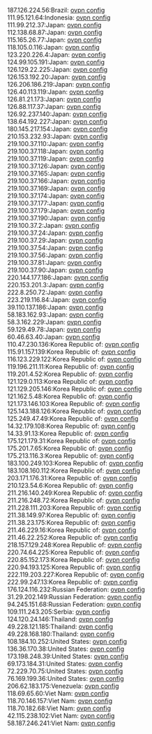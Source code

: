 187.126.224.56:Brazil: [ovpn config](vpn/187_126_224_56.ovpn)  
111.95.121.64:Indonesia: [ovpn config](vpn/111_95_121_64.ovpn)  
111.99.212.37:Japan: [ovpn config](vpn/111_99_212_37.ovpn)  
112.138.68.87:Japan: [ovpn config](vpn/112_138_68_87.ovpn)  
115.165.26.77:Japan: [ovpn config](vpn/115_165_26_77.ovpn)  
118.105.0.116:Japan: [ovpn config](vpn/118_105_0_116.ovpn)  
123.220.226.4:Japan: [ovpn config](vpn/123_220_226_4.ovpn)  
124.99.105.191:Japan: [ovpn config](vpn/124_99_105_191.ovpn)  
126.129.22.225:Japan: [ovpn config](vpn/126_129_22_225.ovpn)  
126.153.192.20:Japan: [ovpn config](vpn/126_153_192_20.ovpn)  
126.206.186.219:Japan: [ovpn config](vpn/126_206_186_219.ovpn)  
126.40.113.119:Japan: [ovpn config](vpn/126_40_113_119.ovpn)  
126.81.21.173:Japan: [ovpn config](vpn/126_81_21_173.ovpn)  
126.88.117.37:Japan: [ovpn config](vpn/126_88_117_37.ovpn)  
126.92.237.140:Japan: [ovpn config](vpn/126_92_237_140.ovpn)  
138.64.192.227:Japan: [ovpn config](vpn/138_64_192_227.ovpn)  
180.145.217.154:Japan: [ovpn config](vpn/180_145_217_154.ovpn)  
210.153.232.93:Japan: [ovpn config](vpn/210_153_232_93.ovpn)  
219.100.37.110:Japan: [ovpn config](vpn/219_100_37_110.ovpn)  
219.100.37.118:Japan: [ovpn config](vpn/219_100_37_118.ovpn)  
219.100.37.119:Japan: [ovpn config](vpn/219_100_37_119.ovpn)  
219.100.37.126:Japan: [ovpn config](vpn/219_100_37_126.ovpn)  
219.100.37.165:Japan: [ovpn config](vpn/219_100_37_165.ovpn)  
219.100.37.166:Japan: [ovpn config](vpn/219_100_37_166.ovpn)  
219.100.37.169:Japan: [ovpn config](vpn/219_100_37_169.ovpn)  
219.100.37.174:Japan: [ovpn config](vpn/219_100_37_174.ovpn)  
219.100.37.177:Japan: [ovpn config](vpn/219_100_37_177.ovpn)  
219.100.37.179:Japan: [ovpn config](vpn/219_100_37_179.ovpn)  
219.100.37.190:Japan: [ovpn config](vpn/219_100_37_190.ovpn)  
219.100.37.2:Japan: [ovpn config](vpn/219_100_37_2.ovpn)  
219.100.37.24:Japan: [ovpn config](vpn/219_100_37_24.ovpn)  
219.100.37.29:Japan: [ovpn config](vpn/219_100_37_29.ovpn)  
219.100.37.54:Japan: [ovpn config](vpn/219_100_37_54.ovpn)  
219.100.37.56:Japan: [ovpn config](vpn/219_100_37_56.ovpn)  
219.100.37.81:Japan: [ovpn config](vpn/219_100_37_81.ovpn)  
219.100.37.90:Japan: [ovpn config](vpn/219_100_37_90.ovpn)  
220.144.177.186:Japan: [ovpn config](vpn/220_144_177_186.ovpn)  
220.153.201.3:Japan: [ovpn config](vpn/220_153_201_3.ovpn)  
222.8.250.72:Japan: [ovpn config](vpn/222_8_250_72.ovpn)  
223.219.116.84:Japan: [ovpn config](vpn/223_219_116_84.ovpn)  
39.110.137.186:Japan: [ovpn config](vpn/39_110_137_186.ovpn)  
58.183.162.93:Japan: [ovpn config](vpn/58_183_162_93.ovpn)  
58.3.162.229:Japan: [ovpn config](vpn/58_3_162_229.ovpn)  
59.129.49.78:Japan: [ovpn config](vpn/59_129_49_78.ovpn)  
60.46.63.40:Japan: [ovpn config](vpn/60_46_63_40.ovpn)  
110.47.230.136:Korea Republic of: [ovpn config](vpn/110_47_230_136.ovpn)  
115.91.157.139:Korea Republic of: [ovpn config](vpn/115_91_157_139.ovpn)  
116.123.229.122:Korea Republic of: [ovpn config](vpn/116_123_229_122.ovpn)  
119.196.211.11:Korea Republic of: [ovpn config](vpn/119_196_211_11.ovpn)  
119.201.4.52:Korea Republic of: [ovpn config](vpn/119_201_4_52.ovpn)  
121.129.0.113:Korea Republic of: [ovpn config](vpn/121_129_0_113.ovpn)  
121.129.205.146:Korea Republic of: [ovpn config](vpn/121_129_205_146.ovpn)  
121.162.5.48:Korea Republic of: [ovpn config](vpn/121_162_5_48.ovpn)  
121.173.146.103:Korea Republic of: [ovpn config](vpn/121_173_146_103.ovpn)  
125.143.188.126:Korea Republic of: [ovpn config](vpn/125_143_188_126.ovpn)  
125.249.47.49:Korea Republic of: [ovpn config](vpn/125_249_47_49.ovpn)  
14.32.179.108:Korea Republic of: [ovpn config](vpn/14_32_179_108.ovpn)  
14.33.91.13:Korea Republic of: [ovpn config](vpn/14_33_91_13.ovpn)  
175.121.179.31:Korea Republic of: [ovpn config](vpn/175_121_179_31.ovpn)  
175.201.7.65:Korea Republic of: [ovpn config](vpn/175_201_7_65.ovpn)  
175.213.116.3:Korea Republic of: [ovpn config](vpn/175_213_116_3.ovpn)  
183.100.249.103:Korea Republic of: [ovpn config](vpn/183_100_249_103.ovpn)  
183.108.160.112:Korea Republic of: [ovpn config](vpn/183_108_160_112.ovpn)  
203.171.176.31:Korea Republic of: [ovpn config](vpn/203_171_176_31.ovpn)  
210.123.54.6:Korea Republic of: [ovpn config](vpn/210_123_54_6.ovpn)  
211.216.140.249:Korea Republic of: [ovpn config](vpn/211_216_140_249.ovpn)  
211.216.248.72:Korea Republic of: [ovpn config](vpn/211_216_248_72.ovpn)  
211.228.111.203:Korea Republic of: [ovpn config](vpn/211_228_111_203.ovpn)  
211.38.149.97:Korea Republic of: [ovpn config](vpn/211_38_149_97.ovpn)  
211.38.23.175:Korea Republic of: [ovpn config](vpn/211_38_23_175.ovpn)  
211.46.229.16:Korea Republic of: [ovpn config](vpn/211_46_229_16.ovpn)  
211.46.22.252:Korea Republic of: [ovpn config](vpn/211_46_22_252.ovpn)  
218.157.129.248:Korea Republic of: [ovpn config](vpn/218_157_129_248.ovpn)  
220.74.64.225:Korea Republic of: [ovpn config](vpn/220_74_64_225.ovpn)  
220.85.152.173:Korea Republic of: [ovpn config](vpn/220_85_152_173.ovpn)  
220.94.193.125:Korea Republic of: [ovpn config](vpn/220_94_193_125.ovpn)  
222.119.203.227:Korea Republic of: [ovpn config](vpn/222_119_203_227.ovpn)  
222.99.247.13:Korea Republic of: [ovpn config](vpn/222_99_247_13.ovpn)  
176.124.116.232:Russian Federation: [ovpn config](vpn/176_124_116_232.ovpn)  
31.29.202.149:Russian Federation: [ovpn config](vpn/31_29_202_149.ovpn)  
94.245.151.68:Russian Federation: [ovpn config](vpn/94_245_151_68.ovpn)  
109.111.243.205:Serbia: [ovpn config](vpn/109_111_243_205.ovpn)  
124.120.24.146:Thailand: [ovpn config](vpn/124_120_24_146.ovpn)  
49.228.121.185:Thailand: [ovpn config](vpn/49_228_121_185.ovpn)  
49.228.168.180:Thailand: [ovpn config](vpn/49_228_168_180.ovpn)  
108.184.10.252:United States: [ovpn config](vpn/108_184_10_252.ovpn)  
136.36.170.38:United States: [ovpn config](vpn/136_36_170_38.ovpn)  
173.198.248.39:United States: [ovpn config](vpn/173_198_248_39.ovpn)  
69.173.184.31:United States: [ovpn config](vpn/69_173_184_31.ovpn)  
72.229.70.75:United States: [ovpn config](vpn/72_229_70_75.ovpn)  
76.169.199.36:United States: [ovpn config](vpn/76_169_199_36.ovpn)  
206.62.183.175:Venezuela: [ovpn config](vpn/206_62_183_175.ovpn)  
118.69.65.60:Viet Nam: [ovpn config](vpn/118_69_65_60.ovpn)  
118.70.146.157:Viet Nam: [ovpn config](vpn/118_70_146_157.ovpn)  
118.70.182.68:Viet Nam: [ovpn config](vpn/118_70_182_68.ovpn)  
42.115.238.102:Viet Nam: [ovpn config](vpn/42_115_238_102.ovpn)  
58.187.246.241:Viet Nam: [ovpn config](vpn/58_187_246_241.ovpn)  
